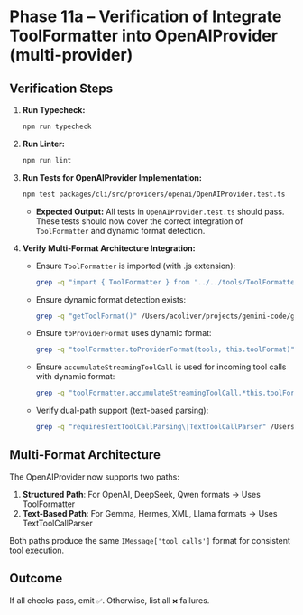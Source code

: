 # Phase 11a – Verification of Integrate ToolFormatter into OpenAIProvider (multi-provider)

## Verification Steps

1.  **Run Typecheck:**
    ```bash
    npm run typecheck
    ```
2.  **Run Linter:**
    ```bash
    npm run lint
    ```
3.  **Run Tests for OpenAIProvider Implementation:**
    ```bash
    npm test packages/cli/src/providers/openai/OpenAIProvider.test.ts
    ```
    - **Expected Output:** All tests in `OpenAIProvider.test.ts` should pass. These tests should now cover the correct integration of `ToolFormatter` and dynamic format detection.

4.  **Verify Multi-Format Architecture Integration:**
    - Ensure `ToolFormatter` is imported (with .js extension):
      ```bash
      grep -q "import { ToolFormatter } from '../../tools/ToolFormatter.js';" /Users/acoliver/projects/gemini-code/gemini-cli/packages/cli/src/providers/openai/OpenAIProvider.ts
      ```
    - Ensure dynamic format detection exists:
      ```bash
      grep -q "getToolFormat()" /Users/acoliver/projects/gemini-code/gemini-cli/packages/cli/src/providers/openai/OpenAIProvider.ts
      ```
    - Ensure `toProviderFormat` uses dynamic format:
      ```bash
      grep -q "toolFormatter.toProviderFormat(tools, this.toolFormat)" /Users/acoliver/projects/gemini-code/gemini-cli/packages/cli/src/providers/openai/OpenAIProvider.ts
      ```
    - Ensure `accumulateStreamingToolCall` is used for incoming tool calls with dynamic format:
      ```bash
      grep -q "toolFormatter.accumulateStreamingToolCall.*this.toolFormat" /Users/acoliver/projects/gemini-code/gemini-cli/packages/cli/src/providers/openai/OpenAIProvider.ts
      ```
    - Verify dual-path support (text-based parsing):
      ```bash
      grep -q "requiresTextToolCallParsing\|TextToolCallParser" /Users/acoliver/projects/gemini-code/gemini-cli/packages/cli/src/providers/openai/OpenAIProvider.ts
      ```

## Multi-Format Architecture

The OpenAIProvider now supports two paths:
1. **Structured Path**: For OpenAI, DeepSeek, Qwen formats → Uses ToolFormatter
2. **Text-Based Path**: For Gemma, Hermes, XML, Llama formats → Uses TextToolCallParser

Both paths produce the same `IMessage['tool_calls']` format for consistent tool execution.

## Outcome

If all checks pass, emit `✅`. Otherwise, list all `❌` failures.